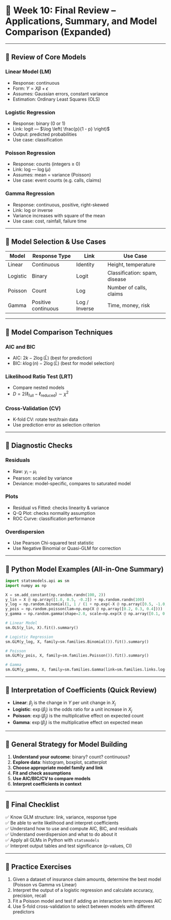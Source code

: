 
# 📅 Week 10: Final Review – Applications, Summary, and Model Comparison (Expanded)

---

## 🔹 Review of Core Models

### Linear Model (LM)
- Response: continuous
- Form: $Y = X\beta + \epsilon$
- Assumes: Gaussian errors, constant variance
- Estimation: Ordinary Least Squares (OLS)

### Logistic Regression
- Response: binary (0 or 1)
- Link: logit — $\log \left( \frac{p}{1 - p} \right)$
- Output: predicted probabilities
- Use case: classification

### Poisson Regression
- Response: counts (integers ≥ 0)
- Link: log — $\log(\mu)$
- Assumes: mean = variance (Poisson)
- Use case: event counts (e.g. calls, claims)

### Gamma Regression
- Response: continuous, positive, right-skewed
- Link: log or inverse
- Variance increases with square of the mean
- Use case: cost, rainfall, failure time

---

## 🔹 Model Selection & Use Cases

| Model | Response Type | Link | Use Case |
|-------|---------------|------|----------|
| Linear | Continuous | Identity | Height, temperature |
| Logistic | Binary | Logit | Classification: spam, disease |
| Poisson | Count | Log | Number of calls, claims |
| Gamma | Positive continuous | Log / Inverse | Time, money, risk |

---

## 🔹 Model Comparison Techniques

### AIC and BIC
- AIC: $2k - 2 \log(\hat{L})$ (best for prediction)
- BIC: $k \log(n) - 2 \log(\hat{L})$ (best for model selection)

### Likelihood Ratio Test (LRT)
- Compare nested models
- $D = 2(\ell_{\text{full}} - \ell_{\text{reduced}}) \sim \chi^2$

### Cross-Validation (CV)
- K-fold CV: rotate test/train data
- Use prediction error as selection criterion

---

## 🔹 Diagnostic Checks

### Residuals
- Raw: $y_i - \mu_i$
- Pearson: scaled by variance
- Deviance: model-specific, compares to saturated model

### Plots
- Residual vs Fitted: checks linearity & variance
- Q-Q Plot: checks normality assumption
- ROC Curve: classification performance

### Overdispersion
- Use Pearson Chi-squared test statistic
- Use Negative Binomial or Quasi-GLM for correction

---

## 🔹 Python Model Examples (All-in-One Summary)

```python
import statsmodels.api as sm
import numpy as np

X = sm.add_constant(np.random.randn(100, 2))
y_lin = X @ np.array([1.0, 0.5, -0.2]) + np.random.randn(100)
y_log = np.random.binomial(1, 1 / (1 + np.exp(-X @ np.array([0.5, -1.0, 0.75]))))
y_pois = np.random.poisson(lam=np.exp(X @ np.array([0.2, 0.3, 0.4])))
y_gamma = np.random.gamma(shape=2.0, scale=np.exp(X @ np.array([0.1, 0.2, 0.1])) / 2.0)

# Linear Model
sm.OLS(y_lin, X).fit().summary()

# Logistic Regression
sm.GLM(y_log, X, family=sm.families.Binomial()).fit().summary()

# Poisson
sm.GLM(y_pois, X, family=sm.families.Poisson()).fit().summary()

# Gamma
sm.GLM(y_gamma, X, family=sm.families.Gamma(link=sm.families.links.log())).fit().summary()
```

---

## 🔹 Interpretation of Coefficients (Quick Review)

- **Linear**: $\beta_j$ is the change in $Y$ per unit change in $X_j$
- **Logistic**: $\exp(\beta_j)$ is the odds ratio for a unit increase in $X_j$
- **Poisson**: $\exp(\beta_j)$ is the multiplicative effect on expected count
- **Gamma**: $\exp(\beta_j)$ is the multiplicative effect on expected mean

---

## 🔹 General Strategy for Model Building

1. **Understand your outcome**: binary? count? continuous?
2. **Explore data**: histogram, boxplot, scatterplot
3. **Choose appropriate model family and link**
4. **Fit and check assumptions**
5. **Use AIC/BIC/CV to compare models**
6. **Interpret coefficients in context**

---

## 🔹 Final Checklist

✅ Know GLM structure: link, variance, response type  
✅ Be able to write likelihood and interpret coefficients  
✅ Understand how to use and compute AIC, BIC, and residuals  
✅ Understand overdispersion and what to do about it  
✅ Apply all GLMs in Python with `statsmodels`  
✅ Interpret output tables and test significance (p-values, CI)  

---

## 🔹 Practice Exercises

1. Given a dataset of insurance claim amounts, determine the best model (Poisson vs Gamma vs Linear)
2. Interpret the output of a logistic regression and calculate accuracy, precision, recall
3. Fit a Poisson model and test if adding an interaction term improves AIC
4. Use 5-fold cross-validation to select between models with different predictors

